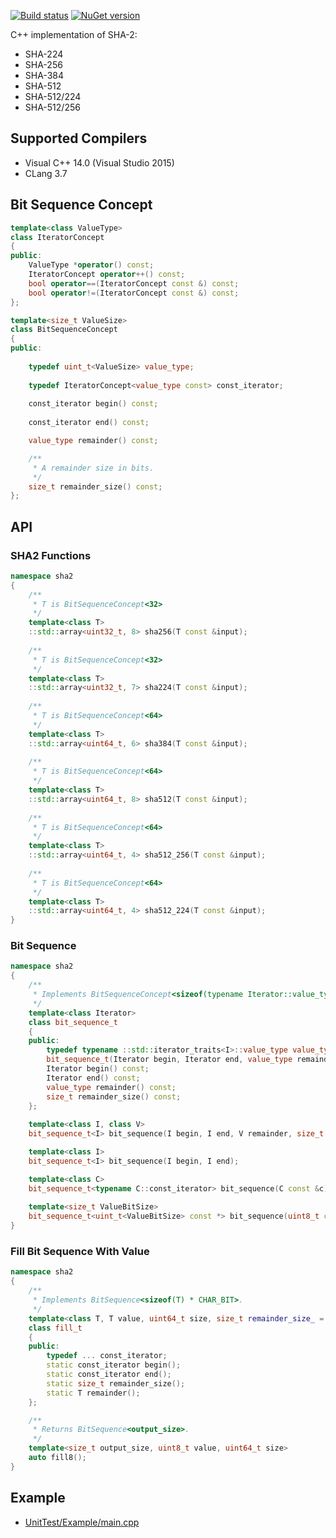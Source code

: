 [![Build status](https://ci.appveyor.com/api/projects/status/3inr5ejtnldgc9b0/branch/master?svg=true)](https://ci.appveyor.com/project/sergey-shandar/sha2/branch/master) [![NuGet version](https://badge.fury.io/nu/sha2.svg)](https://badge.fury.io/nu/sha2)

C++ implementation of SHA-2:
- SHA-224
- SHA-256
- SHA-384
- SHA-512
- SHA-512/224
- SHA-512/256

## Supported Compilers

- Visual C++ 14.0 (Visual Studio 2015)
- CLang 3.7

## Bit Sequence Concept

```C++
template<class ValueType>
class IteratorConcept
{
public:
    ValueType *operator() const;
    IteratorConcept operator++() const;
    bool operator==(IteratorConcept const &) const;
    bool operator!=(IteratorConcept const &) const;
};

template<size_t ValueSize>
class BitSequenceConcept
{
public:
    
    typedef uint_t<ValueSize> value_type;
    
    typedef IteratorConcept<value_type const> const_iterator;
    
    const_iterator begin() const;
    
    const_iterator end() const;

    value_type remainder() const;

    /**
     * A remainder size in bits. 
     */
    size_t remainder_size() const;
};
```

## API

### SHA2 Functions

```C++
namespace sha2
{
    /**
     * T is BitSequenceConcept<32>
     */
    template<class T>
    ::std::array<uint32_t, 8> sha256(T const &input);
    
    /**
     * T is BitSequenceConcept<32>
     */
    template<class T>
    ::std::array<uint32_t, 7> sha224(T const &input);
    
    /**
     * T is BitSequenceConcept<64>
     */
    template<class T>
    ::std::array<uint64_t, 6> sha384(T const &input);
    
    /**
     * T is BitSequenceConcept<64>
     */
    template<class T>
    ::std::array<uint64_t, 8> sha512(T const &input);
    
    /**
     * T is BitSequenceConcept<64>
     */
    template<class T>
    ::std::array<uint64_t, 4> sha512_256(T const &input);
    
    /**
     * T is BitSequenceConcept<64>
     */
    template<class T>
    ::std::array<uint64_t, 4> sha512_224(T const &input);
}
```

### Bit Sequence

```C++
namespace sha2
{
    /**
     * Implements BitSequenceConcept<sizeof(typename Iterator::value_type) * CHAR_BIT>.
     */
    template<class Iterator>
    class bit_sequence_t
    {
    public:
        typedef typename ::std::iterator_traits<I>::value_type value_type;
        bit_sequence_t(Iterator begin, Iterator end, value_type remainder, size_t remainder_size);
        Iterator begin() const;
        Iterator end() const;
        value_type remainder() const;
        size_t remainder_size() const;
    };
    
    template<class I, class V>
    bit_sequence_t<I> bit_sequence(I begin, I end, V remainder, size_t remainder_size);

    template<class I>
    bit_sequence_t<I> bit_sequence(I begin, I end);

    template<class C>
    bit_sequence_t<typename C::const_iterator> bit_sequence(C const &c);
    
    template<size_t ValueBitSize>
    bit_sequence_t<uint_t<ValueBitSize> const *> bit_sequence(uint8_t const *begin, uint8_t const *end);
}
```

### Fill Bit Sequence With Value

```C++
namespace sha2
{
    /**
     * Implements BitSequence<sizeof(T) * CHAR_BIT>.
     */
    template<class T, T value, uint64_t size, size_t remainder_size_ = 0>
    class fill_t
    {
    public:
        typedef ... const_iterator;
        static const_iterator begin();
        static const_iterator end();
        static size_t remainder_size();
        static T remainder();
    };

    /**
     * Returns BitSequence<output_size>.
     */
    template<size_t output_size, uint8_t value, uint64_t size>
    auto fill8();
}
```

## Example

- [UnitTest/Example/main.cpp](UnitTest/Example/main.cpp)
